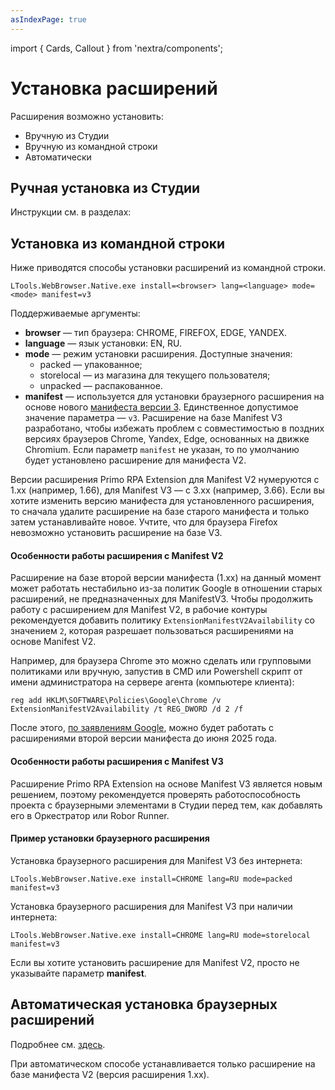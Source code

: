 ```yaml
---
asIndexPage: true
---
```


import { Cards, Callout } from 'nextra/components';

# Установка расширений

Расширения возможно установить:

- Вручную из Студии 
- Вручную из командной строки 
- Автоматически 

## Ручная установка из Студии

Инструкции см. в разделах:

<Cards>
  <Cards.Card title="Chrome" href="./primo-studio/settings/plugin-install/chrome" />  
  <Cards.Card title="FireFox" href="./primo-studio/settings/plugin-install/firefox" />  
  <Cards.Card title="Edge" href="./primo-studio/settings/plugin-install/edge" />  
  <Cards.Card title="Yandex" href="./primo-studio/settings/plugin-install/yandex" />  
 
</Cards>

## Установка из командной строки

Ниже приводятся способы установки расширений из командной строки.

```
LTools.WebBrowser.Native.exe install=<browser> lang=<language> mode=<mode> manifest=v3
```

Поддерживаемые аргументы:

- **browser** — тип браузера: CHROME, FIREFOX, EDGE, YANDEX.
- **language** — язык установки: EN, RU.
- **mode** — режим установки расширения. Доступные значения:
  - packed — упакованное;
  - storelocal — из магазина для текущего пользователя;
  - unpacked — распакованное.
- **manifest** — используется для установки браузерного расширения на основе нового [манифеста версии 3](https://developer.chrome.com/docs/extensions/develop/migrate/what-is-mv3?hl=ru). Единственное допустимое значение параметра — `v3`. Расширение на базе Manifest V3 разработано, чтобы избежать проблем с совместимостью в поздних версиях браузеров Chrome, Yandex, Edge, основанных на движке Chromium. Если параметр `manifest` не указан, то по умолчанию будет установлено расширение для манифеста V2.

<Callout type="info" emoji="ℹ️">
  Версии расширения Primo RPA Extension для Manifest V2 нумеруются с 1.xx
  (например, 1.66), для Manifest V3 — с 3.xx (например, 3.66).
</Callout>

<Callout type="warning" emoji="⚠️">
  Если вы хотите изменить версию манифеста для установленного расширения, то
  сначала удалите расширение на базе старого манифеста и только затем
  устанавливайте новое. Учтите, что для браузера Firefox невозможно установить
  расширение на базе V3.
</Callout>

#### Особенности работы расширения с Manifest V2

Расширение на базе второй версии манифеста (1.xx) на данный момент может работать нестабильно из-за политик Google в отношении старых расширений, не предназначенных для ManifestV3. Чтобы продолжить работу с расширением для Manifest V2, в рабочие контуры рекомендуется добавить политику `ExtensionManifestV2Availability` со значением `2`, которая разрешает пользоваться расширениями на основе Manifest V2.

Например, для браузера Chrome это можно сделать или групповыми политиками или вручную, запустив в CMD или Powershell скрипт от имени администратора на сервере агента (компьютере клиента):

```
reg add HKLM\SOFTWARE\Policies\Google\Chrome /v ExtensionManifestV2Availability /t REG_DWORD /d 2 /f
```

После этого, [по заявлениям Google](https://chromeenterprise.google/policies/?hl=ru#ExtensionManifestV2Availability), можно будет работать с расширениями второй версии манифеста до июня 2025 года.

#### Особенности работы расширения с Manifest V3

Расширение Primo RPA Extension на основе Manifest V3 является новым решением, поэтому рекомендуется проверять работоспособность проекта с браузерными элементами в Студии перед тем, как добавлять его в Оркестратор или Robor Runner.

#### Пример установки браузерного расширения

Установка браузерного расширения для Manifest V3 без интернета:

```
LTools.WebBrowser.Native.exe install=CHROME lang=RU mode=packed manifest=v3
```

Установка браузерного расширения для Manifest V3 при наличии интернета:

```
LTools.WebBrowser.Native.exe install=CHROME lang=RU mode=storelocal manifest=v3
```

Если вы хотите установить расширение для Manifest V2, просто не указывайте параметр **manifest**.


## Автоматическая установка браузерных расширений

Подробнее см. [здесь](https://docs.primo-rpa.ru/ru/primo-studio/settings/autoinstall-browser-extension).

<Callout type="info" emoji="ℹ️">
  При автоматическом способе устанавливается только расширение на базе манифеста
  V2 (версия расширения 1.xx).
</Callout>
